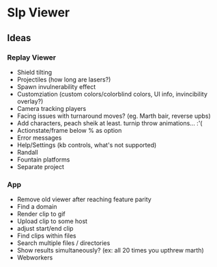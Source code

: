 # Slp Viewer

## Ideas

### Replay Viewer

- Shield tilting
- Projectiles (how long are lasers?)
- Spawn invulnerability effect
- Customziation (custom colors/colorblind colors, UI info, invincibility overlay?)
- Camera tracking players
- Facing issues with turnaround moves? (eg. Marth bair, reverse upbs)
- Add characters, peach sheik at least. turnip throw animations... :'(
- Actionstate/frame below % as option
- Error messages
- Help/Settings (kb controls, what's not supported)
- Randall
- Fountain platforms
- Separate project

### App

- Remove old viewer after reaching feature parity
- Find a domain
- Render clip to gif
- Upload clip to some host
- adjust start/end clip
- Find clips within files
- Search multiple files / directories
- Show results simultaneously? (ex: all 20 times you upthrew marth)
- Webworkers
